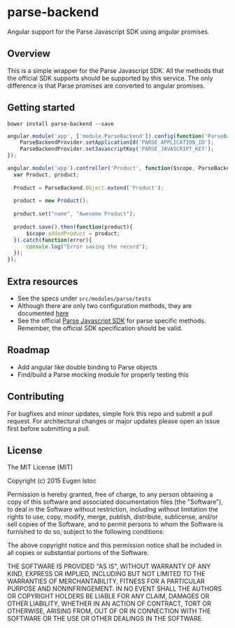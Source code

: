 # parse-backend
Angular support for the Parse Javascript SDK using angular promises.

## Overview
  This is a simple wrapper for the Parse Javascript SDK. All the methods that the official SDK supports should be supported by this service. The only difference is that Parse promises are converted to angular promises.
  
## Getting started

`bower install parse-backend --save`

```javascript
angular.module('app', ['module.ParseBackend']).config(function('ParseBackendProvider'){
    ParseBackendProvider.setApplicationId('PARSE_APPLICATION_ID');
    ParseBackendProvider.setJavascriptKey('PARSE_JAVASCRIPT_KEY');
});
```

```javascript
angular.module('app').controller('Product', function($scope, ParseBackend) {
  var Product, product;
  
  Product = ParseBackend.Object.extend('Product');
  
  product = new Product();
  
  product.set("name", "Awesome Product");
  
  product.save().then(function(product){
      $scope.addedProduct = product;
  }).catch(function(error){
      console.log("Error saving the record");
  });
});
```
## Extra resources
* See the specs under `src/modules/parse/tests`
* Although there are only two configuration methods, they are documented [here](https://cdn.rawgit.com/genu/parse-backend/master/docs/index.html#/api/module.ParseBackend.ParseBackend)
* See the official [Parse Javascript SDK](https://parse.com/docs/js/guide) for parse specific methods. Remember, the official SDK specification should be valid.

## Roadmap
* Add angular like double binding to Parse objects
* Find/build a Parse mocking module for properly testing this

## Contributing
For bugfixes and minor updates, simple fork this repo and submit a pull request. For architectural changes or major updates please open an issue first before submitting a pull.

## License
The MIT License (MIT)

Copyright (c) 2015 Eugen Istoc

Permission is hereby granted, free of charge, to any person obtaining a copy
of this software and associated documentation files (the "Software"), to deal
in the Software without restriction, including without limitation the rights
to use, copy, modify, merge, publish, distribute, sublicense, and/or sell
copies of the Software, and to permit persons to whom the Software is
furnished to do so, subject to the following conditions:

The above copyright notice and this permission notice shall be included in all
copies or substantial portions of the Software.

THE SOFTWARE IS PROVIDED "AS IS", WITHOUT WARRANTY OF ANY KIND, EXPRESS OR
IMPLIED, INCLUDING BUT NOT LIMITED TO THE WARRANTIES OF MERCHANTABILITY,
FITNESS FOR A PARTICULAR PURPOSE AND NONINFRINGEMENT. IN NO EVENT SHALL THE
AUTHORS OR COPYRIGHT HOLDERS BE LIABLE FOR ANY CLAIM, DAMAGES OR OTHER
LIABILITY, WHETHER IN AN ACTION OF CONTRACT, TORT OR OTHERWISE, ARISING FROM,
OUT OF OR IN CONNECTION WITH THE SOFTWARE OR THE USE OR OTHER DEALINGS IN THE
SOFTWARE.
